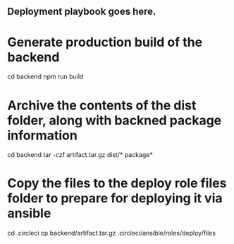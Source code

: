 ## Deployment playbook goes here.

# Generate production build of the backend
cd backend
npm run build

# Archive the contents of the dist folder, along with backned package information
cd backend
tar -czf artifact.tar.gz dist/* package*

# Copy the files to the deploy role files folder to prepare for deploying it via ansible
cd .circleci
cp backend/artifact.tar.gz .circleci/ansible/roles/deploy/files
